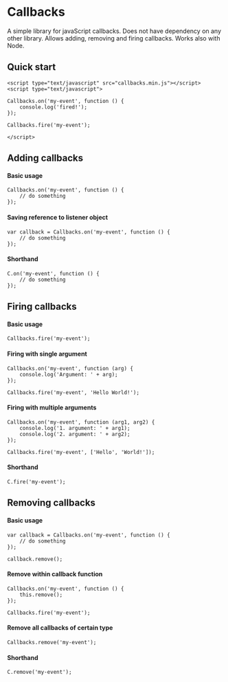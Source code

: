 # Callbacks

A simple library for javaScript callbacks. Does not have dependency on any other library. Allows adding, removing and firing callbacks. Works also with Node.

## Quick start

    <script type="text/javascript" src="callbacks.min.js"></script>
    <script type="text/javascript">

    Callbacks.on('my-event', function () {
        console.log('fired!');
    });

    Callbacks.fire('my-event');

    </script>

## Adding callbacks

#### Basic usage

    Callbacks.on('my-event', function () {
        // do something
    });

#### Saving reference to listener object

    var callback = Callbacks.on('my-event', function () {
        // do something
    });

#### Shorthand

    C.on('my-event', function () {
        // do something
    });

## Firing callbacks

#### Basic usage

    Callbacks.fire('my-event');
    
#### Firing with single argument

    Callbacks.on('my-event', function (arg) {
        console.log('Argument: ' + arg);
    });

    Callbacks.fire('my-event', 'Hello World!');
    
#### Firing with multiple arguments

    Callbacks.on('my-event', function (arg1, arg2) {
        console.log('1. argument: ' + arg1);
        console.log('2. argument: ' + arg2);
    });

    Callbacks.fire('my-event', ['Hello', 'World!']);

#### Shorthand

    C.fire('my-event');
    
## Removing callbacks

#### Basic usage

    var callback = Callbacks.on('my-event', function () {
        // do something
    });
    
    callback.remove();

#### Remove within callback function

    Callbacks.on('my-event', function () {
        this.remove();
    });
    
    Callbacks.fire('my-event');

#### Remove all callbacks of certain type

    Callbacks.remove('my-event');
    
#### Shorthand

    C.remove('my-event');

